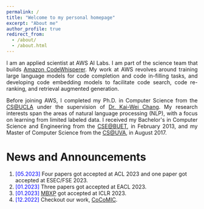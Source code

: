 ```yaml
---
permalink: /
title: "Welcome to my personal homepage"
excerpt: "About me"
author_profile: true
redirect_from: 
  - /about/
  - /about.html
---
```


<p align="justify">
I am an applied scientist at AWS AI Labs. I am part of the science team that builds <a href="https://aws.amazon.com/codewhisperer">Amazon CodeWhisperer</a>. My work at AWS revolves around training large language models for code completion and code in-filling tasks, and developing code embedding models to facilitate code search, code re-ranking, and retrieval augmented generation.
</p>

  <!-- Previously I was a Ph.D. student at the <a href="http://www.cs.virginia.edu/">CS@UVA</a> from August 2015 to August 2017. In the fall of 2017, I moved to UCLA with my advisor <a href="http://web.cs.ucla.edu/~kwchang/">Dr. Kai-Wei Chang</a>.  -->
  <!-- My research efforts strike to develop computational algorithms that (1) reduce the amount of labeled data required to train NLP models from scratch, and (2) adapt to new domains and languages with fewer labeled examples. -->
  <!-- The broad objective of my research is to enhance the inclusion of technology for processing human languages by learning from limited labeled data.
Learning universal language representations utilizing data from heterogeneous sources, designing new learning objectives to bridge the gap between different learning signals, and developing flexible model architectures to enable cross-domain and cross-language transfer is the fundamental objective of my research. My doctoral thesis is on transfer learning for low-resource natural language processing (NLP). -->
  <!-- During my Ph.D., I got the opportunity to work as a research intern at Facebook AI (Summer 2020), Yahoo Research (Summer 2019), Microsoft Research (Summer 2018), and @WalmartLabs (Summer 2016). -->

<p align="justify">
  Before joining AWS, I completed my Ph.D. in Computer Science from the <a href="https://www.cs.ucla.edu/">CS@UCLA</a> under the supervision of <a href="http://web.cs.ucla.edu/~kwchang/">Dr. Kai-Wei Chang</a>. My research interests span the areas of natural language processing (NLP), with a focus on learning from limited labeled data. I received my Bachelor's in Computer Science and Engineering from the <a href="http://cse.buet.ac.bd/">CSE@BUET</a>, in February 2013, and my Master of 
  Computer Science from the <a href="http://www.cs.virginia.edu/">CS@UVA</a>, in August 2017. 
  <!-- I like to solve problems to improve my programming skills in 
  my free time. I have answered <b><font color="blue">500+</font></b> questions on StackOverflow and earned 
  <b><font color="blue">30,000+</font></b> reputation. -->
</p>

<!--
<p align="justify">
  <b><font color="red">I am currently looking for a full-time research position in the industry.</font></b>
</p>
-->


News and Announcements
======
1. <span style="color:blue">[05.2023] </span> Four papers got accepted at ACL 2023 and one paper got accepted at ESEC/FSE 2023.
2. <span style="color:blue">[01.2023] </span> Three papers got accepted at EACL 2023.
3. <span style="color:blue">[01.2023] </span> [MBXP](https://arxiv.org/abs/2210.14868) got accepted at ICLR 2023.
4. <span style="color:blue">[12.2022] </span> Checkout our work, [CoCoMIC](https://arxiv.org/abs/2212.10007).

<!---
1. <span style="color:blue">[10.2022] </span> Checkout our work, [ContraGen](https://arxiv.org/abs/2210.01185) and [MBXP](https://arxiv.org/abs/2210.14868).
1. <span style="color:blue">[10.2022] </span> One [paper](https://arxiv.org/abs/2203.08118) got accepted at EMNLP-Findings 2022.
1. <span style="color:blue">[04.2022] </span> One [paper](https://arxiv.org/abs/2101.00204) got accepted at NAACL-Findings 2022.
1. <span style="color:blue">[10.2021] </span> I joined [AWS AI Labs](https://aws.amazon.com/ai/) as an applied scientist!
1. <span style="color:blue">[08.2021] </span> We have released a [dataset](https://arxiv.org/abs/2108.11590) on programming language translation.
1. <span style="color:blue">[08.2021] </span> Two papers [[1](https://arxiv.org/abs/2104.08645), [2](https://arxiv.org/abs/2108.11601)] got accepted at EMNLP 2021.
1. <span style="color:blue">[07.2021] </span> I will join [AWS AI](https://aws.amazon.com/ai/) as an applied scientist after graduation!
1. <span style="color:blue">[05.2021] </span> Four papers [[1](https://arxiv.org/abs/2106.02134), [2](https://arxiv.org/abs/2008.01739), [3](https://arxiv.org/abs/2101.00123), [4](https://arxiv.org/abs/2105.14220)] got accepted at ACL 2021.
1. <span style="color:blue">[03.2021] </span> One [paper](https://arxiv.org/abs/2103.06333) got accepted at NAACL 2021.
1. <span style="color:blue">[01.2021] </span> Checkout our <a href="https://arxiv.org/abs/2101.00123">work</a> on information extraction from privacy policies.
1. <span style="color:blue">[12.2020] </span> Two papers [[1](https://arxiv.org/abs/2010.03009), [2](https://arxiv.org/abs/2012.07701)] got accepted at AAAI 2021.
1. <span style="color:blue">[08.2020] </span>  Checkout our <a href="https://arxiv.org/abs/2008.01739">work</a> on keyphrase generation.
1. <span style="color:blue">[06.2020] </span>  I joined Facebook AI for Summer, 2020.
1. <span style="color:blue">[04.2020] </span>  Our <a href='https://wasiahmad.github.io/files/publications/2020/transformer_for_code_summ.pdf' target="_blank">paper</a> on code summarization got accepted to ACL 2020.
1. <span style="color:blue">[08.2019] </span>  One <a href="https://arxiv.org/abs/1909.09265">paper</a> got accepted at CoNLL, 2019.
1. <span style="color:blue">[06.2019] </span>  I joined Yahoo Research (Verizon Media) for Summer, 2019.
1. <span style="color:blue">[04.2019] </span>  One <a href="https://dl.acm.org/citation.cfm?doid=3331184.3331246">paper</a> got accepted at SIGIR, 2019.
1. <span style="color:blue">[02.2019] </span>  One <a href="https://arxiv.org/pdf/1811.00570.pdf">paper</a> got accepted at NAACL, 2019.
--->

